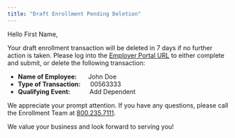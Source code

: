 ```yaml
---
title: "Draft Enrollment Pending Deletion"
---
```


Hello First Name,

Your draft enrollment transaction will be deleted in 7 days if no further action is taken. 
Please log into the [Employer Portal URL](https://test.com) to either complete and submit, or delete the following transaction:

- **Name of Employee:** &emsp;&nbsp; John Doe
- **Type of Transaction:** &emsp; 00563333
- **Qualifying Event:** &emsp;&emsp;&nbsp;&nbsp; Add Dependent

We appreciate your prompt attention. If you have any questions, please call the Enrollment Team at [800.235.7111](tel:8002357111).

We value your business and look forward to serving you!

<x-signature></x-signature>

<x-footer><x-footer>
